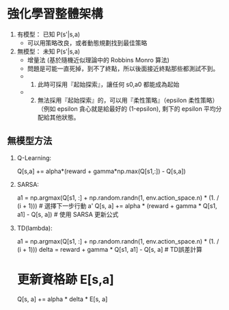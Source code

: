 # 強化學習整體架構

1. 有模型： 已知 P(s'|s,a)
    * 可以用策略改良，或者動態規劃找到最佳策略
2. 無模型： 未知 P(s'|s,a)
    * 增量法 (基於隨機近似理論中的 Robbins Monro 算法)
    * 問題是可能一直死掉，到不了終點，所以後面接近終點那些都測試不到。
    * 1. 此時可採用『起始探索』，讓任何 s0,a0 都能成為起始
    * 2. 無法採用『起始探索』的，可以用『柔性策略』（epsilon 柔性策略）（例如 epsilon 貪心就是給最好的 (1-epsilon), 剩下的 epsilon 平均分配給其他狀態。

## 無模型方法

1. Q-Learning: 

    Q[s,a] += alpha*(reward + gamma*np.max(Q[s1,:]) - Q[s,a])

2. SARSA: 

    a1 = np.argmax(Q[s1, :] + np.random.randn(1, env.action_space.n) * (1. / (i + 1)))  # 選擇下一步行動 a'
    Q[s, a] += alpha * (reward + gamma * Q[s1, a1] - Q[s, a])  # 使用 SARSA 更新公式

3. TD(lambda):


    a1 = np.argmax(Q[s1, :] + np.random.randn(1, env.action_space.n) * (1. / (i + 1)))
    delta = reward + gamma * Q[s1, a1] - Q[s, a]  # TD誤差計算

    # 更新資格跡 E[s,a]

    Q[s, a] += alpha * delta * E[s, a]

